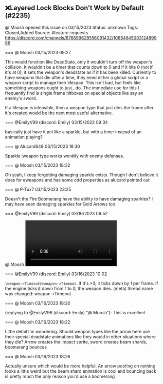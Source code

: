## ❌Layered Lock Blocks Don't Work by Default (#2235)
@ Moosh opened this issue on 03/15/2023
Status: unknown
Tags: Closed,Added
Source: #feature-requests https://discord.com/channels/876899628556091432/1085494500312489988


=== @ Moosh 03/15/2023 09:27

This would function like DeadState, only it wouldn't turn off the weapon's collision. It wouldn't be a timer that counts down to 0 and if it hits 0 (not if it's at 0), it sets the weapon's deadstate as if it has been killed. Currently to have weapons that die after a time, they need either a global script or a weapon script to manage their lifespan. This isn't bad, but feels like something weapons ought to just...do. The immediate use for this I frequently find is single frame hitboxes on special objects like say an enemy's sword. 

If a lifespan is infeasible, then a weapon type that just dies the frame after it's created would be the next most useful alternative.

=== @EmilyV99 (discord: Emily) 03/15/2023 09:34

basically just have it act like a sparkle, but with a timer instead of an animation playing?

=== @ Alucard648 03/15/2023 18:30

Sparkle lweapon type works wonkily with enemy defenses.

=== @ Moosh 03/15/2023 18:32

Oh yeah, I keep forgetting damaging sparkle exists. Though I don't believe it does for eweapons and has some odd properties as alucard pointed out

=== @ P-Tux7 03/15/2023 23:25

Doesn't the Fire Boomerang have the ability to have damaging sparkles? I may have seen damaging sparkles for Gold Arrows too

=== @EmilyV99 (discord: Emily) 03/16/2023 09:52

@ Moosh
![image](https://cdn.discordapp.com/attachments/1085494500312489988/1085863171216121937/weapon_timeout.mp4?ex=65e98e62&is=65d71962&hm=0fba813a6b464dc3bc029214cbae7243912e072063627ed61c2c4ab307bb5c3d&)

=== @EmilyV99 (discord: Emily) 03/16/2023 10:02

`lweapon->Timeout`/`eweapon->Timeout`. If it's >0, it ticks down by 1 per frame. If the engine ticks it down from 1 to 0, the weapon dies.
(meta) thread name was changed: weapon->Timeout

=== @ Moosh 03/16/2023 18:20

(replying to @EmilyV99 (discord: Emily) "@ Moosh"): This is excellent

=== @ Moosh 03/16/2023 18:22

Little detail I'm wondering. Should weapon types like the arrow here use their special deadstate animations like they would in other situations where they die?
Arrow creates the impact sprite, sword creates beam shards, boomerang bounces

=== @ Moosh 03/16/2023 18:26

Actually unsure which would be more helpful. An arrow poofing on nothing looks a little weird but the beam shard animation is cool and bouncing back is pretty much the only reason you'd use a boomerang
